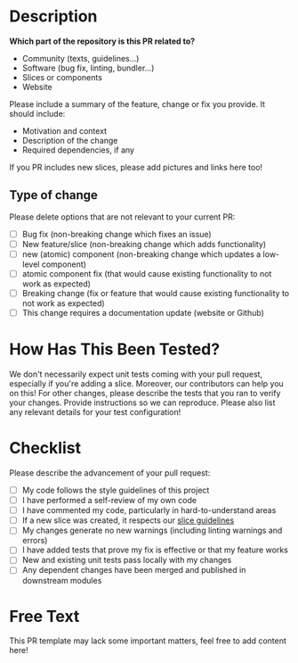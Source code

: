# Description

**Which part of the repository is this PR related to?**
* Community (texts, guidelines...)
* Software (bug fix, linting, bundler...)
* Slices or components
* Website

Please include a summary of the feature, change or fix you provide.
It should include:

- Motivation and context
- Description of the change
- Required dependencies, if any

If you PR includes new slices, please add pictures and links here too!

## Type of change

Please delete options that are not relevant to your current PR:

- [ ] Bug fix (non-breaking change which fixes an issue)
- [ ] New feature/slice (non-breaking change which adds functionality)
- [ ] new (atomic) component (non-breaking change which updates a low-level component)
- [ ] atomic component fix (that would cause existing functionality to not work as expected)
- [ ] Breaking change (fix or feature that would cause existing functionality to not work as expected)
- [ ] This change requires a documentation update (website or Github)

# How Has This Been Tested?

We don't necessarily expect unit tests coming with your pull request, especially if you're adding a slice. Moreover, our contributors can help you on this! For other changes, please describe the tests that you ran to verify your changes. Provide instructions so we can reproduce. Please also list any relevant details for your test configuration!

# Checklist

Please describe the advancement of your pull request:

- [ ] My code follows the style guidelines of this project
- [ ] I have performed a self-review of my own code
- [ ] I have commented my code, particularly in hard-to-understand areas
- [ ] If a new slice was created, it respects our&nbsp;[slice guidelines](https://test.com)
- [ ] My changes generate no new warnings (including linting warnings and errors)
- [ ] I have added tests that prove my fix is effective or that my feature works
- [ ] New and existing unit tests pass locally with my changes
- [ ] Any dependent changes have been merged and published in downstream modules

# Free Text

This PR template may lack some important matters, feel free to add content here!

